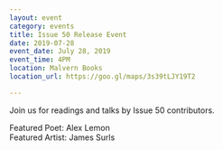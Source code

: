 ```yaml
---
layout: event
category: events
title: Issue 50 Release Event
date: 2019-07-28
event_date: July 28, 2019
event_time: 4PM
location: Malvern Books
location_url: https://goo.gl/maps/3s39tLJY19T2

---
```


Join us for readings and talks by Issue 50 contributors.  

Featured Poet: Alex Lemon  
Featured Artist: James Surls  